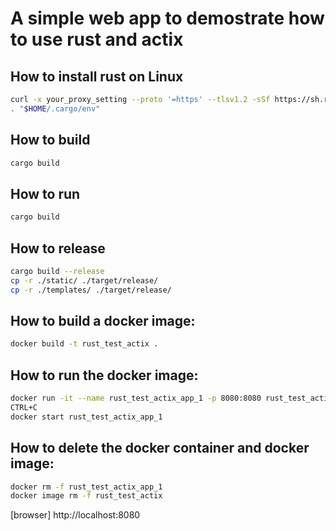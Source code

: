 # A simple web app to demostrate how to use rust and actix

## How to install rust on Linux
```bash
curl -x your_proxy_setting --proto '=https' --tlsv1.2 -sSf https://sh.rustup.rs | sh
. "$HOME/.cargo/env"
```

## How to build
```bash
cargo build
```

## How to run
```bash
cargo build
```

## How to release
```bash
cargo build --release
cp -r ./static/ ./target/release/
cp -r ./templates/ ./target/release/
```

## How to build a docker image:
```bash
docker build -t rust_test_actix .
```

## How to run the docker image:
```bash
docker run -it --name rust_test_actix_app_1 -p 8080:8080 rust_test_actix
CTRL+C
docker start rust_test_actix_app_1
```

## How to delete the docker container and docker image:
```bash
docker rm -f rust_test_actix_app_1
docker image rm -f rust_test_actix
```

[browser]
http://localhost:8080